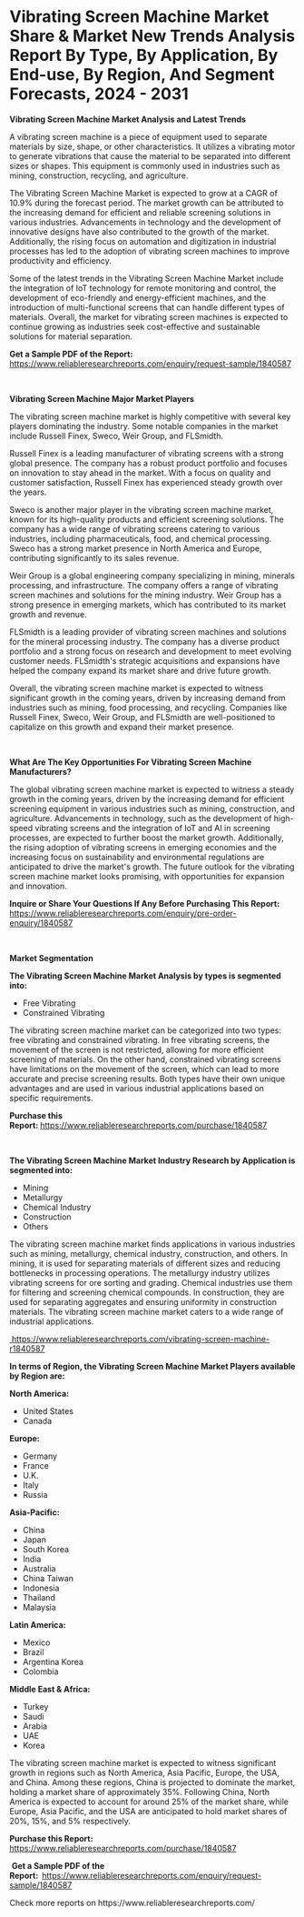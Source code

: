 <p><h1>Vibrating Screen Machine Market Share & Market New Trends Analysis Report By Type, By Application, By End-use, By Region, And Segment Forecasts, 2024 - 2031</h1></p><p><strong>Vibrating Screen Machine Market Analysis and Latest Trends</strong></p>
<p><p>A vibrating screen machine is a piece of equipment used to separate materials by size, shape, or other characteristics. It utilizes a vibrating motor to generate vibrations that cause the material to be separated into different sizes or shapes. This equipment is commonly used in industries such as mining, construction, recycling, and agriculture.</p><p>The Vibrating Screen Machine Market is expected to grow at a CAGR of 10.9% during the forecast period. The market growth can be attributed to the increasing demand for efficient and reliable screening solutions in various industries. Advancements in technology and the development of innovative designs have also contributed to the growth of the market. Additionally, the rising focus on automation and digitization in industrial processes has led to the adoption of vibrating screen machines to improve productivity and efficiency.</p><p>Some of the latest trends in the Vibrating Screen Machine Market include the integration of IoT technology for remote monitoring and control, the development of eco-friendly and energy-efficient machines, and the introduction of multi-functional screens that can handle different types of materials. Overall, the market for vibrating screen machines is expected to continue growing as industries seek cost-effective and sustainable solutions for material separation.</p></p>
<p><strong>Get a Sample PDF of the Report:&nbsp;</strong> <a href="https://www.reliableresearchreports.com/enquiry/request-sample/1840587">https://www.reliableresearchreports.com/enquiry/request-sample/1840587</a></p>
<p>&nbsp;</p>
<p><strong>Vibrating Screen Machine Major Market Players</strong></p>
<p><p>The vibrating screen machine market is highly competitive with several key players dominating the industry. Some notable companies in the market include Russell Finex, Sweco, Weir Group, and FLSmidth.</p><p>Russell Finex is a leading manufacturer of vibrating screens with a strong global presence. The company has a robust product portfolio and focuses on innovation to stay ahead in the market. With a focus on quality and customer satisfaction, Russell Finex has experienced steady growth over the years.</p><p>Sweco is another major player in the vibrating screen machine market, known for its high-quality products and efficient screening solutions. The company has a wide range of vibrating screens catering to various industries, including pharmaceuticals, food, and chemical processing. Sweco has a strong market presence in North America and Europe, contributing significantly to its sales revenue.</p><p>Weir Group is a global engineering company specializing in mining, minerals processing, and infrastructure. The company offers a range of vibrating screen machines and solutions for the mining industry. Weir Group has a strong presence in emerging markets, which has contributed to its market growth and revenue.</p><p>FLSmidth is a leading provider of vibrating screen machines and solutions for the mineral processing industry. The company has a diverse product portfolio and a strong focus on research and development to meet evolving customer needs. FLSmidth's strategic acquisitions and expansions have helped the company expand its market share and drive future growth.</p><p>Overall, the vibrating screen machine market is expected to witness significant growth in the coming years, driven by increasing demand from industries such as mining, food processing, and recycling. Companies like Russell Finex, Sweco, Weir Group, and FLSmidth are well-positioned to capitalize on this growth and expand their market presence.</p></p>
<p>&nbsp;</p>
<p><strong>What Are The Key Opportunities For Vibrating Screen Machine Manufacturers?</strong></p>
<p><p>The global vibrating screen machine market is expected to witness a steady growth in the coming years, driven by the increasing demand for efficient screening equipment in various industries such as mining, construction, and agriculture. Advancements in technology, such as the development of high-speed vibrating screens and the integration of IoT and AI in screening processes, are expected to further boost the market growth. Additionally, the rising adoption of vibrating screens in emerging economies and the increasing focus on sustainability and environmental regulations are anticipated to drive the market's growth. The future outlook for the vibrating screen machine market looks promising, with opportunities for expansion and innovation.</p></p>
<p><strong>Inquire or Share Your Questions If Any Before Purchasing This Report:</strong> <a href="https://www.reliableresearchreports.com/enquiry/pre-order-enquiry/1840587">https://www.reliableresearchreports.com/enquiry/pre-order-enquiry/1840587</a></p>
<p>&nbsp;</p>
<p><strong>Market Segmentation</strong></p>
<p><strong>The Vibrating Screen Machine Market Analysis by types is segmented into:</strong></p>
<p><ul><li>Free Vibrating</li><li>Constrained Vibrating</li></ul></p>
<p><p>The vibrating screen machine market can be categorized into two types: free vibrating and constrained vibrating. In free vibrating screens, the movement of the screen is not restricted, allowing for more efficient screening of materials. On the other hand, constrained vibrating screens have limitations on the movement of the screen, which can lead to more accurate and precise screening results. Both types have their own unique advantages and are used in various industrial applications based on specific requirements.</p></p>
<p><strong>Purchase this Report:&nbsp;</strong><a href="https://www.reliableresearchreports.com/purchase/1840587">https://www.reliableresearchreports.com/purchase/1840587</a></p>
<p>&nbsp;</p>
<p><strong>The Vibrating Screen Machine Market Industry Research by Application is segmented into:</strong></p>
<p><ul><li>Mining</li><li>Metallurgy</li><li>Chemical Industry</li><li>Construction</li><li>Others</li></ul></p>
<p><p>The vibrating screen machine market finds applications in various industries such as mining, metallurgy, chemical industry, construction, and others. In mining, it is used for separating materials of different sizes and reducing bottlenecks in processing operations. The metallurgy industry utilizes vibrating screens for ore sorting and grading. Chemical industries use them for filtering and screening chemical compounds. In construction, they are used for separating aggregates and ensuring uniformity in construction materials. The vibrating screen machine market caters to a wide range of industrial applications.</p></p>
<p><a href="https://www.reliableresearchreports.com/vibrating-screen-machine-r1840587">&nbsp;https://www.reliableresearchreports.com/vibrating-screen-machine-r1840587</a></p>
<p><strong>In terms of Region, the Vibrating Screen Machine Market Players available by Region are:</strong></p>
<p>
    <p> <strong> North America: </strong>
        <ul>
            <li>United States</li>
            <li>Canada</li>
        </ul>
        </p> 
    <p> <strong> Europe: </strong>
        <ul>
            <li>Germany</li>
            <li>France</li>
            <li>U.K.</li>
            <li>Italy</li>
            <li>Russia</li>
        </ul>
        </p> 
    <p> <strong> Asia-Pacific: </strong>
        <ul>
            <li>China</li>
            <li>Japan</li>
            <li>South Korea</li>
            <li>India</li>
            <li>Australia</li>
            <li>China Taiwan</li>
            <li>Indonesia</li>
            <li>Thailand</li>
            <li>Malaysia</li>
        </ul>
        </p> 
    <p> <strong> Latin America: </strong>
        <ul>
            <li>Mexico</li>
            <li>Brazil</li>
            <li>Argentina Korea</li>
            <li>Colombia</li>
        </ul>
        </p> 
    <p> <strong> Middle East & Africa: </strong>
        <ul>
            <li>Turkey</li>
            <li>Saudi</li>
            <li>Arabia</li>
            <li>UAE</li>
            <li>Korea</li>
        </ul>
    </p>
    </p>
<p><p>The vibrating screen machine market is expected to witness significant growth in regions such as North America, Asia Pacific, Europe, the USA, and China. Among these regions, China is projected to dominate the market, holding a market share of approximately 35%. Following China, North America is expected to account for around 25% of the market share, while Europe, Asia Pacific, and the USA are anticipated to hold market shares of 20%, 15%, and 5% respectively.</p></p>
<p><strong>Purchase this Report: </strong><a href="https://www.reliableresearchreports.com/purchase/1840587">https://www.reliableresearchreports.com/purchase/1840587</a></p>
<p>&nbsp;<strong>Get a Sample PDF of the Report:&nbsp;&nbsp;</strong><a href="https://www.reliableresearchreports.com/enquiry/request-sample/1840587">https://www.reliableresearchreports.com/enquiry/request-sample/1840587</a></p>
<p><strong></strong></p>
<p>Check more reports on https://www.reliableresearchreports.com/</p>